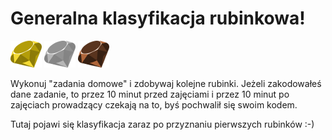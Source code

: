 # Generalna klasyfikacja rubinkowa!

![gold](rimg/gold.png)
![silver](rimg/silver.png)
![bronze](rimg/bronze.png)

Wykonuj "zadania domowe" i zdobywaj kolejne rubinki. Jeżeli zakodowałeś dane zadanie, to przez 10 minut
przed zajęciami i przez 10 minut po zajęciach prowadzący czekają na to, byś pochwalił się swoim kodem.

Tutaj pojawi się klasyfikacja zaraz po przyznaniu pierwszych rubinków :-)
